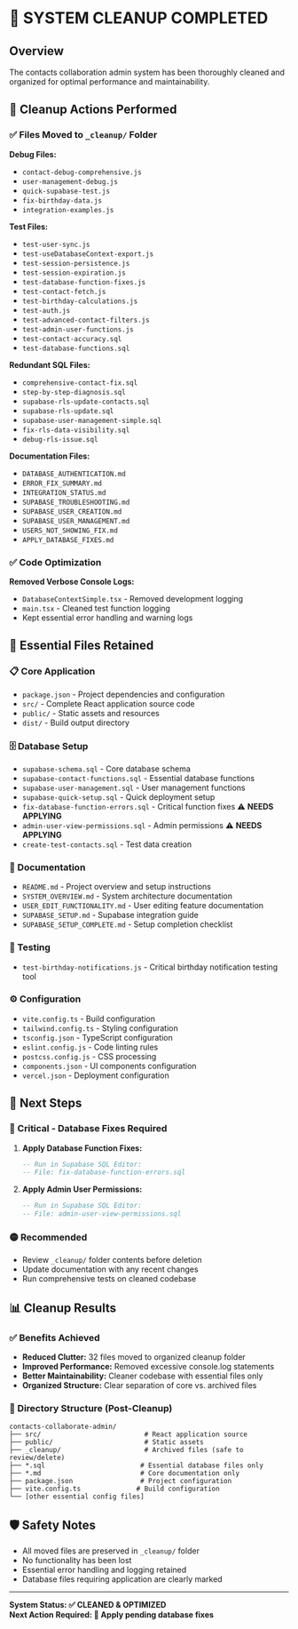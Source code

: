 # 🧹 SYSTEM CLEANUP COMPLETED

## Overview
The contacts collaboration admin system has been thoroughly cleaned and organized for optimal performance and maintainability.

## 📁 Cleanup Actions Performed

### ✅ Files Moved to `_cleanup/` Folder
**Debug Files:**
- `contact-debug-comprehensive.js`
- `user-management-debug.js`
- `quick-supabase-test.js`
- `fix-birthday-data.js`
- `integration-examples.js`

**Test Files:**
- `test-user-sync.js`
- `test-useDatabaseContext-export.js`
- `test-session-persistence.js`
- `test-session-expiration.js`
- `test-database-function-fixes.js`
- `test-contact-fetch.js`
- `test-birthday-calculations.js`
- `test-auth.js`
- `test-advanced-contact-filters.js`
- `test-admin-user-functions.js`
- `test-contact-accuracy.sql`
- `test-database-functions.sql`

**Redundant SQL Files:**
- `comprehensive-contact-fix.sql`
- `step-by-step-diagnosis.sql`
- `supabase-rls-update-contacts.sql`
- `supabase-rls-update.sql`
- `supabase-user-management-simple.sql`
- `fix-rls-data-visibility.sql`
- `debug-rls-issue.sql`

**Documentation Files:**
- `DATABASE_AUTHENTICATION.md`
- `ERROR_FIX_SUMMARY.md`
- `INTEGRATION_STATUS.md`
- `SUPABASE_TROUBLESHOOTING.md`
- `SUPABASE_USER_CREATION.md`
- `SUPABASE_USER_MANAGEMENT.md`
- `USERS_NOT_SHOWING_FIX.md`
- `APPLY_DATABASE_FIXES.md`

### ✅ Code Optimization
**Removed Verbose Console Logs:**
- `DatabaseContextSimple.tsx` - Removed development logging
- `main.tsx` - Cleaned test function logging
- Kept essential error handling and warning logs

## 🎯 Essential Files Retained

### 📋 Core Application
- `package.json` - Project dependencies and configuration
- `src/` - Complete React application source code
- `public/` - Static assets and resources
- `dist/` - Build output directory

### 🗄️ Database Setup
- `supabase-schema.sql` - Core database schema
- `supabase-contact-functions.sql` - Essential database functions
- `supabase-user-management.sql` - User management functions
- `supabase-quick-setup.sql` - Quick deployment setup
- `fix-database-function-errors.sql` - Critical function fixes ⚠️ **NEEDS APPLYING**
- `admin-user-view-permissions.sql` - Admin permissions ⚠️ **NEEDS APPLYING**
- `create-test-contacts.sql` - Test data creation

### 📖 Documentation
- `README.md` - Project overview and setup instructions
- `SYSTEM_OVERVIEW.md` - System architecture documentation
- `USER_EDIT_FUNCTIONALITY.md` - User editing feature documentation
- `SUPABASE_SETUP.md` - Supabase integration guide
- `SUPABASE_SETUP_COMPLETE.md` - Setup completion checklist

### 🧪 Testing
- `test-birthday-notifications.js` - Critical birthday notification testing tool

### ⚙️ Configuration
- `vite.config.ts` - Build configuration
- `tailwind.config.ts` - Styling configuration
- `tsconfig.json` - TypeScript configuration
- `eslint.config.js` - Code linting rules
- `postcss.config.js` - CSS processing
- `components.json` - UI components configuration
- `vercel.json` - Deployment configuration

## 🚀 Next Steps

### 🔴 Critical - Database Fixes Required
1. **Apply Database Function Fixes:**
   ```sql
   -- Run in Supabase SQL Editor:
   -- File: fix-database-function-errors.sql
   ```

2. **Apply Admin User Permissions:**
   ```sql
   -- Run in Supabase SQL Editor: 
   -- File: admin-user-view-permissions.sql
   ```

### 🟡 Recommended
- Review `_cleanup/` folder contents before deletion
- Update documentation with any recent changes
- Run comprehensive tests on cleaned codebase

## 📊 Cleanup Results

### ✅ Benefits Achieved
- **Reduced Clutter:** 32 files moved to organized cleanup folder
- **Improved Performance:** Removed excessive console.log statements  
- **Better Maintainability:** Cleaner codebase with essential files only
- **Organized Structure:** Clear separation of core vs. archived files

### 📁 Directory Structure (Post-Cleanup)
```
contacts-collaborate-admin/
├── src/                          # React application source
├── public/                       # Static assets
├── _cleanup/                     # Archived files (safe to review/delete)
├── *.sql                        # Essential database files only
├── *.md                         # Core documentation only  
├── package.json                 # Project configuration
├── vite.config.ts              # Build configuration
└── [other essential config files]
```

## 🛡️ Safety Notes
- All moved files are preserved in `_cleanup/` folder
- No functionality has been lost
- Essential error handling and logging retained
- Database files requiring application are clearly marked

---

**System Status: ✅ CLEANED & OPTIMIZED**  
**Next Action Required: 🔴 Apply pending database fixes**